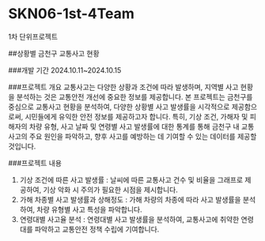 # SKN06-1st-4Team
1차 단위프로젝트



##상황별 금천구 교통사고 현황

###개발 기간
2024.10.11~2024.10.15

###프로젝트 개요
교통사고는 다양한 상황과 조건에 따라 발생하며, 지역별 사고 현황을 분석하는 것은 교통안전 개선에 중요한 정보를 제공합니다. 본 프로젝트는 금천구를 중심으로 교통사고 현황을 분석하여, 다양한 상황별 사고 발생률을 시각적으로 제공함으로써, 시민들에게 유익한 안전 정보를 제공하고자 합니다.
특히, 기상 조건, 가해자 및 피해자의 차량 유형, 사고 날짜 및 연령별 사고 발생률에 대한 통계를 통해 금천구 내 교통사고의 주요 원인을 파악하고, 향후 사고를 예방하는 데 기여할 수 있는 데이터를 제공할 것입니다.

###프로젝트 내용
1. 기상 조건에 따른 사고 발생률 : 날씨에 따른 교통사고 건수 및 비율을 그래프로 제공하여, 기상 악화 시 주의가 필요한 시점을 제시합니다.
2. 가해 차종별 사고 발생률과 상해정도 : 가해 차량의 차종에 따라 사고 발생률을 분석하여, 차량 유형별 사고 특성을 파악합니다.
3. 연령대별 사고율 분석 : 연령대별 사고 발생률을 분석하여, 교통사고에 취약한 연령대를 파악하고 교통안전 정책 수립에 기여합니다.
